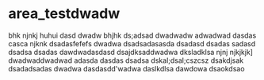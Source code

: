 # area_testdwadw
bhk
njnkj
huhui
dasd
dwadw
bhjhk
ds;adsad
dwadwadw
adwadwad
dasdas
casca
njknk
dsadasfefefs
dwadwa
dsadsadasasda
dsadasd
dsadas
sadasd
dsadsa
dsadas
dawdwadasdasd
dsajdksaddwadwa
dksladklsa
njnj
njkjkjk]
dwadwaddwadwad
adasda
dasdas
dsadsa
dskal;dsal;cszcsz
dsakdjsak
dsadadsadas
dwadwa
dasdasdd'wadwa
daslkdlsa
dawdowa
dsaokdsao
